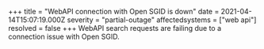 +++
title = "WebAPI connection with Open SGID is down"
date = 2021-04-14T15:07:19.000Z
severity = "partial-outage"
affectedsystems = ["web api"]
resolved = false
+++
WebAPI search requests are failing due to a connection issue with Open SGID.